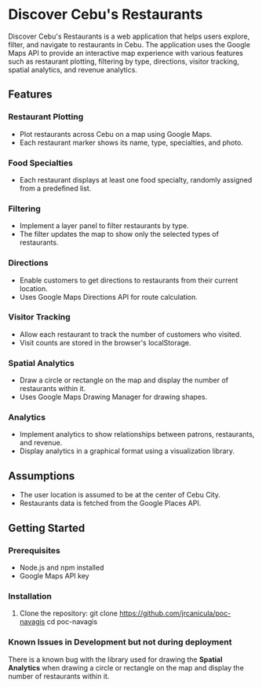 # Discover Cebu's Restaurants

Discover Cebu's Restaurants is a web application that helps users explore, filter, and navigate to restaurants in Cebu. The application uses the Google Maps API to provide an interactive map experience with various features such as restaurant plotting, filtering by type, directions, visitor tracking, spatial analytics, and revenue analytics.

## Features

### Restaurant Plotting
- Plot restaurants across Cebu on a map using Google Maps.
- Each restaurant marker shows its name, type, specialties, and photo.

### Food Specialties
- Each restaurant displays at least one food specialty, randomly assigned from a predefined list.

### Filtering
- Implement a layer panel to filter restaurants by type.
- The filter updates the map to show only the selected types of restaurants.

### Directions
- Enable customers to get directions to restaurants from their current location.
- Uses Google Maps Directions API for route calculation.

### Visitor Tracking
- Allow each restaurant to track the number of customers who visited.
- Visit counts are stored in the browser's localStorage.

### Spatial Analytics
- Draw a circle or rectangle on the map and display the number of restaurants within it.
- Uses Google Maps Drawing Manager for drawing shapes.

### Analytics
- Implement analytics to show relationships between patrons, restaurants, and revenue.
- Display analytics in a graphical format using a visualization library.

## Assumptions

- The user location is assumed to be at the center of Cebu City.
- Restaurants data is fetched from the Google Places API.

## Getting Started

### Prerequisites
- Node.js and npm installed
- Google Maps API key

### Installation

1. Clone the repository:
   git clone https://github.com/jrcanicula/poc-navagis
   cd poc-navagis



### Known Issues in Development but not during deployment

There is a known bug with the library used for drawing the **Spatial Analytics** when drawing a circle or rectangle on the map and display the number of restaurants within it.

